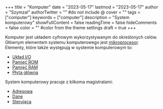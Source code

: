 +++
title = "Komputer"
date = "2023-05-17"
lastmod = "2023-05-17"
author = "Szymzal"
authorTwitter = "" #do not include @
cover = ""
tags = ["computer"]
keywords = ["computer"]
description = "System komputerowy"
showFullContent = false
readingTime = false
hideComments = false
color = "" #color from the theme settings
draft = true
+++

Komputer jest układem cyfrowym wykorzystywanym do określonych celów.
Głównym elementem systemu komputerowego jest [mikroprocesor](/posts/computer/microprocessor).
Elementy, które także występują w systemie komputerowym to:
- [Układ I/O](/posts/computer/io)
- [Pamięć ROM](/posts/computer/rom)
- [Pamięć RAM](/posts/computer/ram)
- [Płyta główna](/posts/computer/motherboard)

System komputerowy pracuje z kilkoma magistralami:
- [Adresowa](/posts/computer/addressbus)
- [Dane](/posts/computer/databus)
- [Sterująca](/posts/computer/controlbus)
